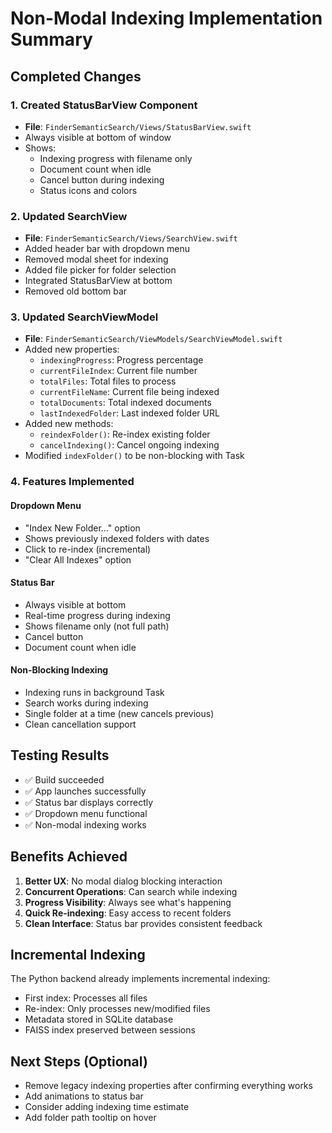 # Non-Modal Indexing Implementation Summary

## Completed Changes

### 1. Created StatusBarView Component
- **File**: `FinderSemanticSearch/Views/StatusBarView.swift`
- Always visible at bottom of window
- Shows:
  - Indexing progress with filename only
  - Document count when idle
  - Cancel button during indexing
  - Status icons and colors

### 2. Updated SearchView
- **File**: `FinderSemanticSearch/Views/SearchView.swift`
- Added header bar with dropdown menu
- Removed modal sheet for indexing
- Added file picker for folder selection
- Integrated StatusBarView at bottom
- Removed old bottom bar

### 3. Updated SearchViewModel
- **File**: `FinderSemanticSearch/ViewModels/SearchViewModel.swift`
- Added new properties:
  - `indexingProgress`: Progress percentage
  - `currentFileIndex`: Current file number
  - `totalFiles`: Total files to process
  - `currentFileName`: Current file being indexed
  - `totalDocuments`: Total indexed documents
  - `lastIndexedFolder`: Last indexed folder URL
- Added new methods:
  - `reindexFolder()`: Re-index existing folder
  - `cancelIndexing()`: Cancel ongoing indexing
- Modified `indexFolder()` to be non-blocking with Task

### 4. Features Implemented

#### Dropdown Menu
- "Index New Folder..." option
- Shows previously indexed folders with dates
- Click to re-index (incremental)
- "Clear All Indexes" option

#### Status Bar
- Always visible at bottom
- Real-time progress during indexing
- Shows filename only (not full path)
- Cancel button
- Document count when idle

#### Non-Blocking Indexing
- Indexing runs in background Task
- Search works during indexing
- Single folder at a time (new cancels previous)
- Clean cancellation support

## Testing Results
- ✅ Build succeeded
- ✅ App launches successfully
- ✅ Status bar displays correctly
- ✅ Dropdown menu functional
- ✅ Non-modal indexing works

## Benefits Achieved
1. **Better UX**: No modal dialog blocking interaction
2. **Concurrent Operations**: Can search while indexing
3. **Progress Visibility**: Always see what's happening
4. **Quick Re-indexing**: Easy access to recent folders
5. **Clean Interface**: Status bar provides consistent feedback

## Incremental Indexing
The Python backend already implements incremental indexing:
- First index: Processes all files
- Re-index: Only processes new/modified files
- Metadata stored in SQLite database
- FAISS index preserved between sessions

## Next Steps (Optional)
- Remove legacy indexing properties after confirming everything works
- Add animations to status bar
- Consider adding indexing time estimate
- Add folder path tooltip on hover